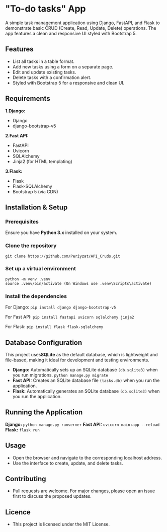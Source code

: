 #  "To-do tasks"  App
A simple task management application using Django, FastAPI, and Flask to demonstrate basic CRUD (Create, Read, Update, Delete) operations. The app features a clean and responsive UI styled with Bootstrap 5.
## Features
- List all tasks in a table format.
- Add new tasks using a form on a separate page.
- Edit and update existing tasks.
- Delete tasks with a confirmation alert.
- Styled with Bootstrap 5 for a responsive and clean UI.
## Requirements
**1.Django:**
 - Django
 - django-bootstrap-v5
   
**2.Fast API:**
 - FastAPI
 - Uvicorn
 - SQLAlchemy
 - Jinja2 (for HTML templating)

**3.Flask:** 
 - Flask
 - Flask-SQLAlchemy
 - Bootstrap 5 (via CDN)
## Installation & Setup
### Prerequisites
 Ensure you have **Python 3.x** installed on your system.
### Clone the repository
```
git clone https://github.com/Periyzat/API_Cruds.git
```
### Set up a virtual environment
```
python -m venv .venv
source .venv/bin/activate (On Windows use .venv\Scripts\activate)
```
### Install the dependencies
For Django:
`pip install django django-bootstrap-v5`
 
For Fast API: 
`pip install fastapi uvicorn sqlalchemy jinja2`

For Flask:
`pip install flask flask-sqlalchemy`
## Database Configuration
This project uses**SQLite** as the default database, which is lightweight and file-based, making it ideal for development and testing environments.
- **Django:** Automatically sets up an SQLite database `(db.sqlite3)` when you run migrations.
  `python manage.py migrate`
- **Fast API:** Creates an SQLite database file `(tasks.db)` when you run the application.
- **Flask:** Automatically generates an SQLite database `(db.sqlite3)` when you run the application.
 ## Running the Application
**Django:** 
`python manage.py runserver`
**Fast API:** 
`uvicorn main:app --reload`
**Flask:**
`flask run`
## Usage
- Open the browser and navigate to the corresponding localhost address.
- Use the interface to create, update, and delete tasks.
## Contributing
- Pull requests are welcome. For major changes, please open an issue first to discuss the proposed updates. 
## Licence
- This project is licensed under the MIT License.
